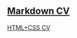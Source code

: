 [Markdown CV](https://velteren.github.io/rsschool-cv/cv)  
---
[HTML+CSS CV](https://velteren.github.io/rsschool-cv/)
